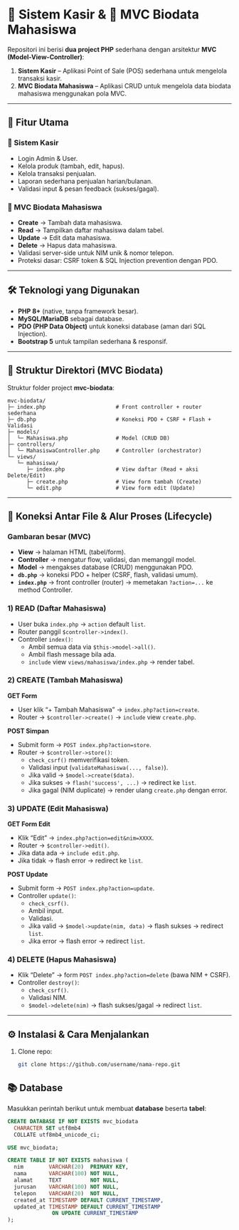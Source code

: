# 🛒 Sistem Kasir & 📑 MVC Biodata Mahasiswa

Repositori ini berisi **dua project PHP** sederhana dengan arsitektur **MVC (Model-View-Controller)**:

1. **Sistem Kasir** – Aplikasi Point of Sale (POS) sederhana untuk mengelola transaksi kasir.  
2. **MVC Biodata Mahasiswa** – Aplikasi CRUD untuk mengelola data biodata mahasiswa menggunakan pola MVC.

---

## 🚀 Fitur Utama

### 🛒 Sistem Kasir
- Login Admin & User.
- Kelola produk (tambah, edit, hapus).
- Kelola transaksi penjualan.
- Laporan sederhana penjualan harian/bulanan.
- Validasi input & pesan feedback (sukses/gagal).

### 📑 MVC Biodata Mahasiswa
- **Create** → Tambah data mahasiswa.
- **Read** → Tampilkan daftar mahasiswa dalam tabel.
- **Update** → Edit data mahasiswa.
- **Delete** → Hapus data mahasiswa.
- Validasi server-side untuk NIM unik & nomor telepon.
- Proteksi dasar: CSRF token & SQL Injection prevention dengan PDO.

---

## 🛠️ Teknologi yang Digunakan
- **PHP 8+** (native, tanpa framework besar).
- **MySQL/MariaDB** sebagai database.
- **PDO (PHP Data Object)** untuk koneksi database (aman dari SQL Injection).
- **Bootstrap 5** untuk tampilan sederhana & responsif.

---

## 📂 Struktur Direktori (MVC Biodata)

Struktur folder project **mvc-biodata**:

```text
mvc-biodata/
├─ index.php                      # Front controller + router sederhana
├─ db.php                         # Koneksi PDO + CSRF + Flash + Validasi
├─ models/
│  └─ Mahasiswa.php               # Model (CRUD DB)
├─ controllers/
│  └─ MahasiswaController.php     # Controller (orchestrator)
└─ views/
   └─ mahasiswa/
      ├─ index.php                # View daftar (Read + aksi Delete/Edit)
      ├─ create.php               # View form tambah (Create)
      └─ edit.php                 # View form edit (Update)
```


---

## 🔗 Koneksi Antar File & Alur Proses (Lifecycle)

### Gambaran besar (MVC)
- **View** → halaman HTML (tabel/form).  
- **Controller** → mengatur flow, validasi, dan memanggil model.  
- **Model** → mengakses database (CRUD) menggunakan PDO.  
- **`db.php`** → koneksi PDO + helper (CSRF, flash, validasi umum).  
- **`index.php`** → front controller (router) → memetakan `?action=...` ke method Controller.  

### 1) READ (Daftar Mahasiswa)
- User buka `index.php` → `action` default `list`.  
- Router panggil `$controller->index()`.  
- Controller `index()`:
  - Ambil semua data via `$this->model->all()`.  
  - Ambil flash message bila ada.  
  - `include` view `views/mahasiswa/index.php` → render tabel.  

### 2) CREATE (Tambah Mahasiswa)
**GET Form**
- User klik “+ Tambah Mahasiswa” → `index.php?action=create`.  
- Router → `$controller->create()` → `include` view `create.php`.  

**POST Simpan**
- Submit form → `POST index.php?action=store`.  
- Router → `$controller->store()`:  
  - `check_csrf()` memverifikasi token.  
  - Validasi input (`validateMahasiswa(..., false)`).  
  - Jika valid → `$model->create($data)`.  
  - Jika sukses → `flash('success', ...)` → redirect ke `list`.  
  - Jika gagal (NIM duplicate) → render ulang `create.php` dengan error.  

### 3) UPDATE (Edit Mahasiswa)
**GET Form Edit**
- Klik “Edit” → `index.php?action=edit&nim=XXXX`.  
- Router → `$controller->edit()`.  
- Jika data ada → `include edit.php`.  
- Jika tidak → flash error → redirect ke `list`.  

**POST Update**
- Submit form → `POST index.php?action=update`.  
- Controller `update()`:
  - `check_csrf()`.  
  - Ambil input.  
  - Validasi.  
  - Jika valid → `$model->update(nim, data)` → flash sukses → redirect `list`.  
  - Jika error → flash error → redirect `list`.  

### 4) DELETE (Hapus Mahasiswa)
- Klik “Delete” → form `POST index.php?action=delete` (bawa NIM + CSRF).  
- Controller `destroy()`:
  - `check_csrf()`.  
  - Validasi NIM.  
  - `$model->delete(nim)` → flash sukses/gagal → redirect `list`.  

---

## ⚙️ Instalasi & Cara Menjalankan
1. Clone repo:
   ```bash
   git clone https://github.com/username/nama-repo.git

## 📚 Database

Masukkan perintah berikut untuk membuat **database** beserta **tabel**:

```sql
CREATE DATABASE IF NOT EXISTS mvc_biodata 
  CHARACTER SET utf8mb4 
  COLLATE utf8mb4_unicode_ci;

USE mvc_biodata;

CREATE TABLE IF NOT EXISTS mahasiswa (
  nim        VARCHAR(20)  PRIMARY KEY,
  nama       VARCHAR(100) NOT NULL,
  alamat     TEXT         NOT NULL,
  jurusan    VARCHAR(100) NOT NULL,
  telepon    VARCHAR(20)  NOT NULL,
  created_at TIMESTAMP DEFAULT CURRENT_TIMESTAMP,
  updated_at TIMESTAMP DEFAULT CURRENT_TIMESTAMP 
              ON UPDATE CURRENT_TIMESTAMP
);

